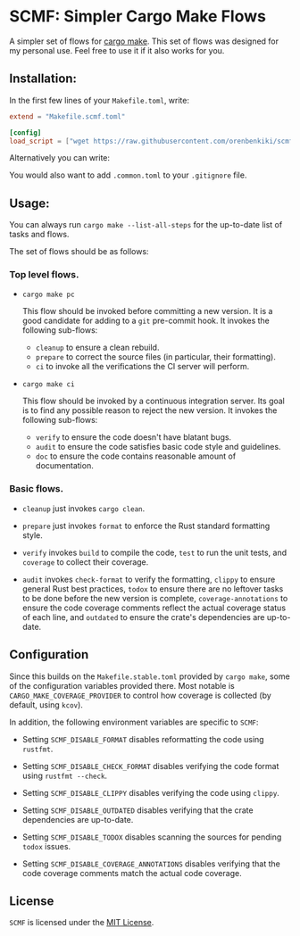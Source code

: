 # SCMF: Simpler Cargo Make Flows

A simpler set of flows for [cargo
make](https://github.com/sagiegurari/cargo-make). This set of flows was designed
for my personal use. Feel free to use it if it also works for you.

## Installation:

In the first few lines of your `Makefile.toml`, write:

```toml
extend = "Makefile.scmf.toml"

[config]
load_script = ["wget https://raw.githubusercontent.com/orenbenkiki/scmf/master/Makefile.scmf.toml Makefile.scmf.toml"]
```

Alternatively you can write:

You would also want to add `.common.toml` to your `.gitignore` file.

## Usage:

You can always run `cargo make --list-all-steps` for the up-to-date list of tasks and flows.

The set of flows should be as follows:

### Top level flows.

* `cargo make pc`

  This flow should be invoked before committing a new version. It is a good
  candidate for adding to a `git` pre-commit hook. It invokes the following
  sub-flows:

  * `cleanup` to ensure a clean rebuild.
  * `prepare` to correct the source files (in particular, their formatting).
  * `ci` to invoke all the verifications the CI server will perform.

* `cargo make ci`

  This flow should be invoked by a continuous integration server. Its goal is to
  find any possible reason to reject the new version. It invokes the following
  sub-flows:

  * `verify` to ensure the code doesn't have blatant bugs.
  * `audit` to ensure the code satisfies basic code style and guidelines.
  * `doc` to ensure the code contains reasonable amount of documentation.

### Basic flows.

* `cleanup` just invokes `cargo clean`.

* `prepare` just invokes `format` to enforce the Rust standard formatting style.

* `verify` invokes `build` to compile the code, `test` to run the unit tests,
  and `coverage` to collect their coverage.

* `audit` invokes `check-format` to verify the formatting, `clippy` to ensure
  general Rust best practices, `todox` to ensure there are no leftover tasks
  to be done before the new version is complete, `coverage-annotations` to
  ensure the code coverage comments reflect the actual coverage status of each
  line, and `outdated` to ensure the crate's dependencies are up-to-date.

## Configuration

Since this builds on the `Makefile.stable.toml` provided by `cargo make`, some
of the configuration variables provided there. Most notable is
`CARGO_MAKE_COVERAGE_PROVIDER` to control how coverage is collected (by default,
using `kcov`).

In addition, the following environment variables are specific to `SCMF`:

* Setting `SCMF_DISABLE_FORMAT` disables reformatting the code using `rustfmt`.

* Setting `SCMF_DISABLE_CHECK_FORMAT` disables verifying the code format using
  `rustfmt --check`.

* Setting `SCMF_DISABLE_CLIPPY` disables verifying the code using `clippy`.

* Setting `SCMF_DISABLE_OUTDATED` disables verifying that the crate dependencies
  are up-to-date.

* Setting `SCMF_DISABLE_TODOX` disables scanning the sources for pending
  `todox` issues.

* Setting `SCMF_DISABLE_COVERAGE_ANNOTATIONS` disables verifying that the
  code coverage comments match the actual code coverage.

## License

`SCMF` is licensed under the [MIT License](LICENSE.txt).
